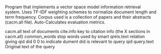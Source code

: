 Program that implements a vector space model information retrieval system. Uses TF-IDF weighting schemes to normalize document length and term frequency. Corpus used is a collection of papers and their abstracts (cacm.all file). Auto-Calculates evaluation metrics. 

cacm.all               text of documents
cite.info              key to citation info (the X sections in cacm.all)
common_words           stop words used by smart
qrels.text             relation giving qid did 0 0 to indicate dument did is  relevant to query qid
query.text             Original text of the query
